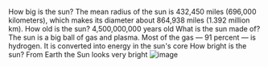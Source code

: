 How big is the sun?
The mean radius of the sun is 432,450 miles (696,000 kilometers), which makes its diameter about 864,938 miles (1.392 million km).
How old is the sun?
4,500,000,000 years old
What is the sun made of?
The sun is a big ball of gas and plasma. Most of the gas — 91 percent — is hydrogen. It is converted into energy in the sun's core
How bright is the sun?
From Earth the Sun looks very bright
![image](https://user-images.githubusercontent.com/80048374/109972958-bde71c80-7cef-11eb-9a74-37a1da7a9147.png)
